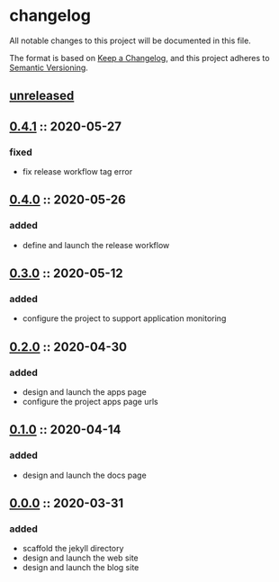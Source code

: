 # changelog

All notable changes to this project will be documented in this file.

The format is based on [Keep a Changelog][changelog],
and this project adheres to [Semantic Versioning][semver].

## [unreleased]

## [0.4.1] :: 2020-05-27

### fixed

- fix release workflow tag error

## [0.4.0] :: 2020-05-26

### added

- define and launch the release workflow

## [0.3.0] :: 2020-05-12

### added

- configure the project to support application monitoring

## [0.2.0] :: 2020-04-30

### added

- design and launch the apps page
- configure the project apps page urls

## [0.1.0] :: 2020-04-14

### added

- design and launch the docs page

## [0.0.0] :: 2020-03-31

### added

- scaffold the jekyll directory
- design and launch the web site
- design and launch the blog site

[0.4.1]: https://github.com/RVTR/rvtr/tree/0.4.1 '0.4.1'
[0.4.0]: https://github.com/RVTR/rvtr/tree/0.4.0 '0.4.0'
[0.3.0]: https://github.com/RVTR/rvtr/tree/0.3.0 '0.3.0'
[0.2.0]: https://github.com/RVTR/rvtr/tree/0.2.0 '0.2.0'
[0.1.0]: https://github.com/RVTR/rvtr/tree/0.1.0 '0.1.0'
[0.0.0]: https://github.com/RVTR/rvtr/tree/0.0.0 '0.0.0'
[changelog]: https://keepachangelog.com/en/1.0.0/ 'keep a changelog'
[semver]: https://semver.org/spec/v2.0.0.html 'semantic versioning'
[unreleased]: https://github.com/RVTR/rvtr/tree/master 'unreleased'

